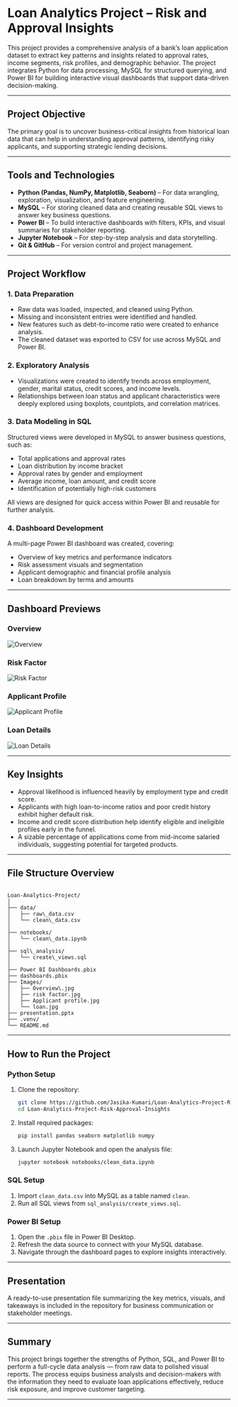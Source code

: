 # Loan Analytics Project – Risk and Approval Insights

This project provides a comprehensive analysis of a bank’s loan application dataset to extract key patterns and insights related to approval rates, income segments, risk profiles, and demographic behavior. The project integrates Python for data processing, MySQL for structured querying, and Power BI for building interactive visual dashboards that support data-driven decision-making.

---

## Project Objective

The primary goal is to uncover business-critical insights from historical loan data that can help in understanding approval patterns, identifying risky applicants, and supporting strategic lending decisions.

---

## Tools and Technologies

- **Python (Pandas, NumPy, Matplotlib, Seaborn)** – For data wrangling, exploration, visualization, and feature engineering.
- **MySQL** – For storing cleaned data and creating reusable SQL views to answer key business questions.
- **Power BI** – To build interactive dashboards with filters, KPIs, and visual summaries for stakeholder reporting.
- **Jupyter Notebook** – For step-by-step analysis and data storytelling.
- **Git & GitHub** – For version control and project management.

---

## Project Workflow

### 1. Data Preparation

- Raw data was loaded, inspected, and cleaned using Python.
- Missing and inconsistent entries were identified and handled.
- New features such as debt-to-income ratio were created to enhance analysis.
- The cleaned dataset was exported to CSV for use across MySQL and Power BI.

### 2. Exploratory Analysis

- Visualizations were created to identify trends across employment, gender, marital status, credit scores, and income levels.
- Relationships between loan status and applicant characteristics were deeply explored using boxplots, countplots, and correlation matrices.

### 3. Data Modeling in SQL

Structured views were developed in MySQL to answer business questions, such as:

- Total applications and approval rates
- Loan distribution by income bracket
- Approval rates by gender and employment
- Average income, loan amount, and credit score
- Identification of potentially high-risk customers

All views are designed for quick access within Power BI and reusable for further analysis.

### 4. Dashboard Development

A multi-page Power BI dashboard was created, covering:

- Overview of key metrics and performance indicators
- Risk assessment visuals and segmentation
- Applicant demographic and financial profile analysis
- Loan breakdown by terms and amounts

---

## Dashboard Previews

### Overview

![Overview](./Images/Overview.jpg)

### Risk Factor

![Risk Factor](./Images/risk%20factor.jpg)

### Applicant Profile

![Applicant Profile](./Images/Applicant%20profile.jpg)

### Loan Details

![Loan Details](./Images/loan.jpg)

---

## Key Insights

- Approval likelihood is influenced heavily by employment type and credit score.
- Applicants with high loan-to-income ratios and poor credit history exhibit higher default risk.
- Income and credit score distribution help identify eligible and ineligible profiles early in the funnel.
- A sizable percentage of applications come from mid-income salaried individuals, suggesting potential for targeted products.

---

## File Structure Overview

```

Loan-Analytics-Project/
│
├── data/
│   ├── raw\_data.csv
│   └── clean\_data.csv
│
├── notebooks/
│   └── clean\_data.ipynb
│
├── sql\_analysis/
│   └── create\_views.sql
│
├── Power BI Dashboards.pbix
├── dashboards.pbix
├── Images/
│   ├── Overview\.jpg
│   ├── risk factor.jpg
│   ├── Applicant profile.jpg
│   └── loan.jpg
├── presentation.pptx
├── .venv/
└── README.md

````

---

## How to Run the Project

### Python Setup

1. Clone the repository:
   ```bash
   git clone https://github.com/Jasika-Kumari/Loan-Analytics-Project-Risk-Approval-Insights.git
   cd Loan-Analytics-Project-Risk-Approval-Insights


2. Install required packages:

   ```bash
   pip install pandas seaborn matplotlib numpy
   ```

3. Launch Jupyter Notebook and open the analysis file:

   ```bash
   jupyter notebook notebooks/clean_data.ipynb
   ```

### SQL Setup

1. Import `clean_data.csv` into MySQL as a table named `clean`.
2. Run all SQL views from `sql_analysis/create_views.sql`.

### Power BI Setup

1. Open the `.pbix` file in Power BI Desktop.
2. Refresh the data source to connect with your MySQL database.
3. Navigate through the dashboard pages to explore insights interactively.

---

## Presentation

A ready-to-use presentation file summarizing the key metrics, visuals, and takeaways is included in the repository for business communication or stakeholder meetings.

---

## Summary

This project brings together the strengths of Python, SQL, and Power BI to perform a full-cycle data analysis — from raw data to polished visual reports. The process equips business analysts and decision-makers with the information they need to evaluate loan applications effectively, reduce risk exposure, and improve customer targeting.


---
